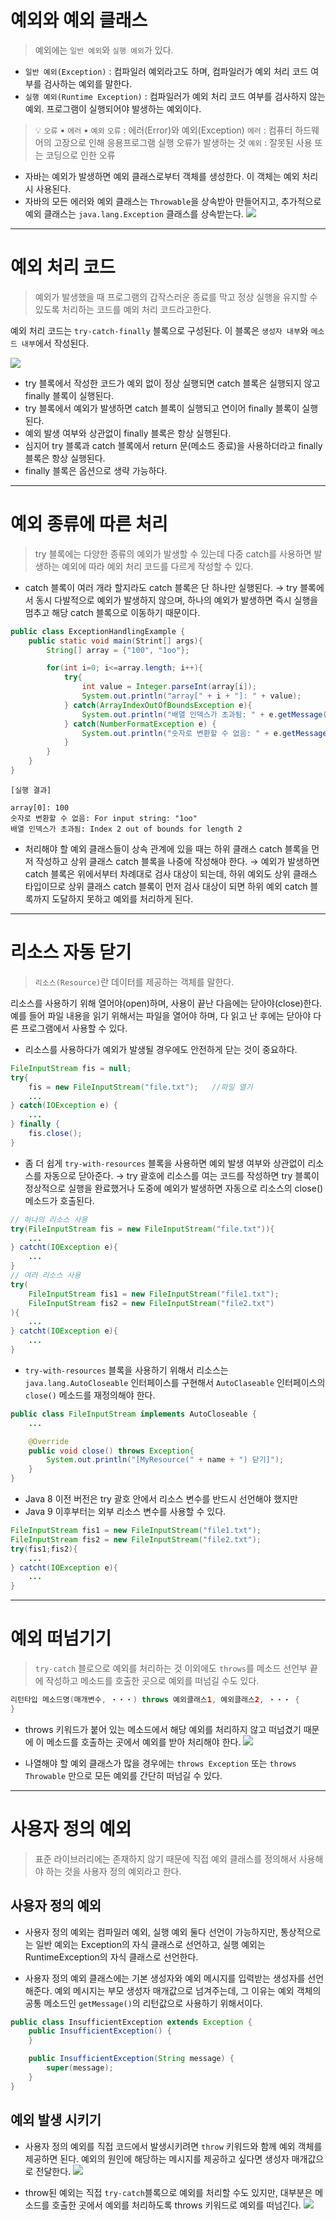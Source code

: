 # 예외와 예외 클래스

> 예외에는 `일반 예외`와 `실행 예외`가 있다.
- `일반 예외(Exception)` 
  : 컴파일러 예외라고도 하며, 컴파일러가 예외 처리 코드 여부를 검사하는 예외를 말한다.
- `실행 예외(Runtime Exception)` 
  : 컴파일러가 예외 처리 코드 여부를 검사하지 않는 예외. 프로그램이 실행되어야 발생하는 예외이다.


> 💡 `오류` • `에러` • `예외`
> `오류` : 에러(Error)와 예외(Exception)
> `에러` : 컴퓨터 하드웨어의 고장으로 인해 응용프로그램 실행 오류가 발생하는 것
> `예외` : 잘못된 사용 또는 코딩으로 인한 오류
 

- 자바는 예외가 발생하면 예외 클래스로부터 객체를 생성한다. 이 객체는 예외 처리시 사용된다.
- 자바의 모든 에러와 예외 클래스는 `Throwable`을 상속받아 만들어지고, 추가적으로 예외 클래스는 `java.lang.Exception` 클래스를 상속받는다.	![](11-1.jpeg)


---
# 예외 처리 코드

> 예외가 발생했을 때 프로그램의 갑작스러운 종료를 막고 정상 실행을 유지할 수 있도록 처리하는 코드를 예외 처리 코드라고한다.

예외 처리 코드는 `try-catch-finally` 블록으로 구성된다. 이 블록은 `생성자 내부`와 `메소드 내부`에서 작성된다.

![](11-2.jpeg)
- try 블록에서 작성한 코드가 예외 없이 정상 실행되면 catch 블록은 실행되지 않고 finally 블록이 실행된다.
- try 블록에서 예외가 발생하면 catch 블록이 실행되고 연이어 finally 블록이 실행된다.
- 예외 발생 여부와 상관없이 finally 블록은 항상 실행된다.
- 심지어 try 블록과 catch 블록에서 return 문(메소드 종료)을 사용하더라고 finally 블록은 항상 실행된다.
- finally 블록은 옵션으로 생략 가능하다.



---
# 예외 종류에 따른 처리

> try 블록에는 다양한 종류의 예외가 발생할 수 있는데 다중 catch를 사용하면 발생하는 예외에 따라 예외 처리 코드를 다르게 작성할 수 있다.

- catch 블록이 여러 개라 할지라도 catch 블록은 단 하나만 실행된다. 
  → try 블록에서 동시 다발적으로 예외가 발생하지 않으며, 하나의 예외가 발생하면 즉시 실행을 멈추고 해당 catch 블록으로 이동하기 때문이다.

```java
public class ExceptionHandlingExample {
	public static void main(Strint[] args){
		String[] array = {"100", "1oo"};

		for(int i=0; i<=array.length; i++){
			try{
				int value = Integer.parseInt(array[i]);
				System.out.println("array[" + i + "]: " + value);
			} catch(ArrayIndexOutOfBoundsException e){
				System.out.println("배열 인덱스가 초과됨: " + e.getMessage());
			} catch(NumberFormatException e) {
				System.out.println("숫자로 변환할 수 없음: " + e.getMessage());
			}
		}
	}
}
```
`[실행 결과]`
```
array[0]: 100
숫자로 변환할 수 없음: For input string: "1oo"
배열 인덱스가 초과됨: Index 2 out of bounds for length 2
```

- 처리해야 할 예외 클래스들이 상속 관계에 있을 때는 하위 클래스 catch 블록을 먼저 작성하고 상위 클래스 catch 블록을 나중에 작성해야 한다. 
  → 예외가 발생하면 catch 블록은 위에서부터 차례대로 검사 대상이 되는데, 하위 예외도 상위 클래스 타입이므로 상위 클래스 catch 블록이 먼저 검사 대상이 되면 하위 예외 catch 블록까지 도달하지 못하고 예외를 처리하게 된다.



---
# 리소스 자동 닫기

> `리소스(Resource)`란 데이터를 제공하는 객체를 말한다.

리소스를 사용하기 위해 열어야(open)하며, 사용이 끝난 다음에는 닫아야(close)한다. 예를 들어 파일 내용을 읽기 위해서는 파일을 열어야 하며, 다 읽고 난 후에는 닫아야 다른 프로그램에서 사용할 수 있다.

- 리소스를 사용하다가 예외가 발생될 경우에도 안전하게 닫는 것이 중요하다.
```java
FileInputStream fis = null;
try{
	fis = new FileInputStream("file.txt");   //파일 열기
	...
} catch(IOException e) {
	...
} finally {
	fis.close();
}
```

- 좀 더 쉽게 `try-with-resources` 블록을 사용하면 예외 발생 여부와 상관없이 리소스를 자동으로 닫아준다.
  → try 괄호에 리소스를 여는 코드를 작성하면 try 블록이 정상적으로 실행을 완료했거나 도중에 예외가 발생하면 자동으로 리소스의 close() 메소드가 호출된다.
```java
// 하나의 리소스 사용
try(FileInputStream fis = new FileInputStream("file.txt")){
	...
} catcht(IOException e){
	...
}
// 여러 리소스 사용
try(
	FileInputStream fis1 = new FileInputStream("file1.txt");
	FileInputStream fis2 = new FileInputStream("file2.txt")
){
	...
} catcht(IOException e){
	...
}
```

- `try-with-resources` 블록을 사용하기 위해서 리소스는 `java.lang.AutoCloseable` 인터페이스를 구현해서 `AutoClaseable` 인터페이스의 `close()` 메소드를 재정의해야 한다.
```java
public class FileInputStream implements AutoCloseable {
	...

	@Override
	public void close() throws Exception{
		System.out.println("[MyResource(" + name + ") 닫기]");
	}
}
```

- Java  8 이전 버전은 try 괄호 안에서 리소스 변수를 반드시 선언해야 했지만
- Java 9 이후부터는 외부 리소스 변수를 사용할 수 있다.
```java
FileInputStream fis1 = new FileInputStream("file1.txt");
FileInputStream fis2 = new FileInputStream("file2.txt");
try(fis1;fis2){
	...
} catcht(IOException e){
	...
}
```



---
# 예외 떠넘기기

> `try-catch` 블로으로 예외를 처리하는 것 이외에도 `throws`를 메소드 선언부 끝에 작성하고 메소드를 호출한 곳으로 예외를 떠넘길 수도 있다.

```java
리턴타입 메소드명(매개변수, ・・・) throws 예외클래스1, 예외클래스2, ・・・ {
}
```

- throws 키워드가 붙어 있는 메소드에서 해당 예외를 처리하지 않고 떠넘겼기 때문에 이 메소드를 호출하는 곳에서 예외를 받아 처리해야 한다.
![](11-3.jpeg)

- 나열해야 할 예외 클래스가 많을 경우에는 `throws Exception` 또는 `throws Throwable` 만으로 모든 예외를 간단히 떠넘길 수 있다.



---
# 사용자 정의 예외

> 표준 라이브러리에는 존재하지 않기 때문에 직접 예외 클래스를 정의해서 사용해야 하는 것을 사용자 정의 예외라고 한다.

## 사용자 정의 예외

- 사용자 정의 예외는 컴파일러 예외, 실행 예외 둘다 선언이 가능하지만, 통상적으로는 일반 예외는 Exception의 자식 클래스로 선언하고, 실행 예외는 RuntimeException의 자식 클래스로 선언한다.

- 사용자 정의 예외 클래스에는 기본 생성자와 예외 메시지를 입력받는 생성자를 선언해준다. 예외 메시지는 부모 생성자 매개값으로 넘겨주는데, 그 이유는 예외 객체의 공통 메소드인 `getMessage()`의 리턴값으로 사용하기 위해서이다.
```java
public class InsufficientException extends Exception {
	public InsufficientException() {
	}

	public InsufficientException(String message) {
		super(message);
	}
}
```


## 예외 발생 시키기

- 사용자 정의 예외를 직접 코드에서 발생시키려면 `throw` 키워드와 함께 예외 객체를 제공하면 된다. 예외의 원인에 해당하는 메시지를 제공하고 싶다면 생성자 매개값으로 전달한다.
![](11-4.jpeg)

- throw된 예외는 직접 `try-catch`블록으로 예외를 처리할 수도 있지만, 대부분은 메소드를 호출한 곳에서 예외를 처리하도록 throws 키워드로 예외를 떠넘긴다.
![](11-5.jpeg)















































